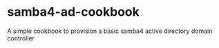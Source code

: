 samba4-ad-cookbook
==================

A simple cookbook to provision a basic samba4 active directory domain controller 
